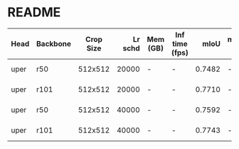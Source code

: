 # README
| Head | Backbone | Crop Size | Lr schd | Mem (GB) | Inf time (fps) |  mIoU  | mIoU(multi scale) |                                                                                                                                                                                    download                                                                                                                                                                                    |
|------|----------|-----------|--------:|----------|----------------|-------:|-------------------|--------------------------------------------------------------------------------------------------------------------------------------------------------------------------------------------------------------------------------------------------------------------------------------------------------------------------------------------------------------------------------|
| uper | r50      | 512x512   |   20000 | -        | -              | 0.7482 | -                 | [model](https://open-mmlab.s3.ap-northeast-2.amazonaws.com/mmsegmentation/models/upernet/uper_r50_512x512_20ki_voc12aug/uper_r50_512x512_20ki_voc12aug_20200617_165330-7836c2ff.pth) &#124; [log](https://open-mmlab.s3.ap-northeast-2.amazonaws.com/mmsegmentation/models/upernet/uper_r50_512x512_20ki_voc12aug/uper_r50_512x512_20ki_voc12aug-20200617_165330.log.json)     |
| uper | r101     | 512x512   |   20000 | -        | -              | 0.7710 | -                 | [model](https://open-mmlab.s3.ap-northeast-2.amazonaws.com/mmsegmentation/models/upernet/uper_r101_512x512_20ki_voc12aug/uper_r101_512x512_20ki_voc12aug_20200617_165629-0c354e71.pth) &#124; [log](https://open-mmlab.s3.ap-northeast-2.amazonaws.com/mmsegmentation/models/upernet/uper_r101_512x512_20ki_voc12aug/uper_r101_512x512_20ki_voc12aug-20200617_165629.log.json) |
| uper | r50      | 512x512   |   40000 | -        | -              | 0.7592 | -                 | [model](https://open-mmlab.s3.ap-northeast-2.amazonaws.com/mmsegmentation/models/upernet/uper_r50_512x512_40ki_voc12aug/uper_r50_512x512_40ki_voc12aug_20200613_162257-255e6873.pth) &#124; [log](https://open-mmlab.s3.ap-northeast-2.amazonaws.com/mmsegmentation/models/upernet/uper_r50_512x512_40ki_voc12aug/uper_r50_512x512_40ki_voc12aug-20200613_162257.log.json)     |
| uper | r101     | 512x512   |   40000 | -        | -              | 0.7743 | -                 | [model](https://open-mmlab.s3.ap-northeast-2.amazonaws.com/mmsegmentation/models/upernet/uper_r101_512x512_40ki_voc12aug/uper_r101_512x512_40ki_voc12aug_20200613_163549-048ab569.pth) &#124; [log](https://open-mmlab.s3.ap-northeast-2.amazonaws.com/mmsegmentation/models/upernet/uper_r101_512x512_40ki_voc12aug/uper_r101_512x512_40ki_voc12aug-20200613_163549.log.json) |
